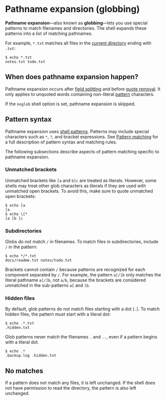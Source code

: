 # Pathname expansion (globbing)

**Pathname expansion**—also known as **globbing**—lets you use special patterns to match filenames and directories. The shell expands these patterns into a list of matching pathnames.

For example, `*.txt` matches all files in the [current directory](../../environment/working_directory.md) ending with `.txt`:

```shell,no_run
$ echo *.txt
notes.txt todo.txt
```

## When does pathname expansion happen?

Pathname expansion occurs after [field splitting](field_splitting.md) and before [quote removal](quoting.md#quote-removal). It only applies to unquoted words containing non-literal [pattern](../../patterns.md) characters.

If the `noglob` shell option is set, pathname expansion is skipped.

## Pattern syntax

Pathname expansion uses [shell patterns](../../patterns.md). Patterns may include special characters such as `*`, `?`, and bracket expressions. See [Pattern matching](../../patterns.md) for a full description of pattern syntax and matching rules.

The following subsections describe aspects of pattern matching specific to pathname expansion.

### Unmatched brackets

Unmatched brackets like `[a` and `b]c` are treated as literals. However, some shells may treat other glob characters as literals if they are used with unmatched open brackets. To avoid this, make sure to quote unmatched open brackets:

```shell,no_run
$ echo [a
[a
$ echo \[*
[a [b [c
```

### Subdirectories

Globs do not match `/` in filenames. To match files in subdirectories, include `/` in the pattern:

```shell,no_run
$ echo */*.txt
docs/readme.txt notes/todo.txt
```

Brackets cannot contain `/` because patterns are recognized for each component separated by `/`. For example, the pattern `a[/]b` only matches the literal pathname `a[/]b`, not `a/b`, because the brackets are considered unmatched in the sub-patterns `a[` and `]b`.

### Hidden files

By default, glob patterns do not match files starting with a dot (`.`). To match hidden files, the pattern must start with a literal dot:

```shell,no_run
$ echo .*.txt
.hidden.txt
```

<!-- TODO: dotglob option -->

Glob patterns never match the filenames `.` and `..`, even if a pattern begins with a literal dot.

```shell,no_run
$ echo .*
.backup.log .hidden.txt
```

## No matches

If a pattern does not match any files, it is left unchanged. If the shell does not have permission to read the directory, the pattern is also left unchanged.
<!-- TODO: nullglob option -->

